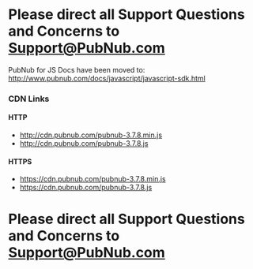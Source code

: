 # Please direct all Support Questions and Concerns to Support@PubNub.com

PubNub for JS Docs have been moved to: http://www.pubnub.com/docs/javascript/javascript-sdk.html

### CDN Links

#### HTTP
* http://cdn.pubnub.com/pubnub-3.7.8.min.js
* http://cdn.pubnub.com/pubnub-3.7.8.js

#### HTTPS
* https://cdn.pubnub.com/pubnub-3.7.8.min.js
* https://cdn.pubnub.com/pubnub-3.7.8.js

# Please direct all Support Questions and Concerns to Support@PubNub.com
